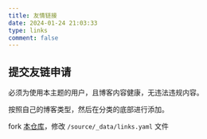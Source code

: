 ```yaml
---
title: 友情链接
date: 2024-01-24 21:03:33
type: links
comment: false
---
```


## 提交友链申请

必须为使用本主题的用户，且博客内容健康，无违法违规内容。

按照自己的博客类型，然后在分类的底部进行添加。

fork [本仓库](https://github.com/wleelw/solitude.wzsco.top)，修改  `/source/_data/links.yaml`  文件